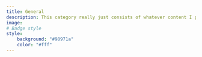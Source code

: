 ```yaml
---
title: General 
description: This category really just consists of whatever content I post. 
image: 
# Badge style
style:
    background: "#98971a"
    color: "#fff"
---
```

